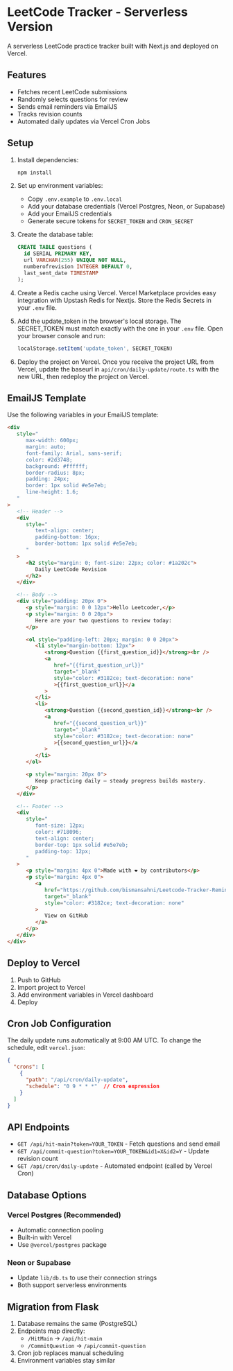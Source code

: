 # LeetCode Tracker - Serverless Version

A serverless LeetCode practice tracker built with Next.js and deployed on Vercel.

## Features

- Fetches recent LeetCode submissions
- Randomly selects questions for review
- Sends email reminders via EmailJS
- Tracks revision counts
- Automated daily updates via Vercel Cron Jobs

## Setup

1. Install dependencies:
   ```bash
   npm install
   ```

2. Set up environment variables:
   - Copy `.env.example` to `.env.local`
   - Add your database credentials (Vercel Postgres, Neon, or Supabase)
   - Add your EmailJS credentials
   - Generate secure tokens for `SECRET_TOKEN` and `CRON_SECRET`

3. Create the database table:
   ```sql
   CREATE TABLE questions (
     id SERIAL PRIMARY KEY,
     url VARCHAR(255) UNIQUE NOT NULL,
     numberofrevision INTEGER DEFAULT 0,
     last_sent_date TIMESTAMP
   );
   ```
   
4. Create a Redis cache using Vercel. Vercel Marketplace provides easy integration with Upstash Redis for Nextjs. Store the Redis Secrets in your `.env` file.

5. Add the update_token in the browser's local storage. The SECRET_TOKEN must match exactly with the one in your `.env` file. Open your browser console and run:
     ```javascript
     localStorage.setItem('update_token', SECRET_TOKEN)
     ```
6. Deploy the project on Vercel. Once you receive the project URL from Vercel, update the baseurl in `api/cron/daily-update/route.ts` with the new URL, then redeploy the project on Vercel.

## EmailJS Template
Use the following variables in your EmailJS template:

```html
<div
   style="
      max-width: 600px;
      margin: auto;
      font-family: Arial, sans-serif;
      color: #2d3748;
      background: #ffffff;
      border-radius: 8px;
      padding: 24px;
      border: 1px solid #e5e7eb;
      line-height: 1.6;
   "
>
   <!-- Header -->
   <div
      style="
         text-align: center;
         padding-bottom: 16px;
         border-bottom: 1px solid #e5e7eb;
      "
   >
      <h2 style="margin: 0; font-size: 22px; color: #1a202c">
         Daily LeetCode Revision
      </h2>
   </div>

   <!-- Body -->
   <div style="padding: 20px 0">
      <p style="margin: 0 0 12px">Hello Leetcoder,</p>
      <p style="margin: 0 0 20px">
         Here are your two questions to review today:
      </p>

      <ol style="padding-left: 20px; margin: 0 0 20px">
         <li style="margin-bottom: 12px">
            <strong>Question {{first_question_id}}</strong><br />
            <a
               href="{{first_question_url}}"
               target="_blank"
               style="color: #3182ce; text-decoration: none"
               >{{first_question_url}}</a
            >
         </li>
         <li>
            <strong>Question {{second_question_id}}</strong><br />
            <a
               href="{{second_question_url}}"
               target="_blank"
               style="color: #3182ce; text-decoration: none"
               >{{second_question_url}}</a
            >
         </li>
      </ol>

      <p style="margin: 20px 0">
         Keep practicing daily — steady progress builds mastery.
      </p>
   </div>

   <!-- Footer -->
   <div
      style="
         font-size: 12px;
         color: #718096;
         text-align: center;
         border-top: 1px solid #e5e7eb;
         padding-top: 12px;
      "
   >
      <p style="margin: 4px 0">Made with ❤️ by contributors</p>
      <p style="margin: 4px 0">
         <a
            href="https://github.com/bismansahni/Leetcode-Tracker-Reminder"
            target="_blank"
            style="color: #3182ce; text-decoration: none"
         >
            View on GitHub
         </a>
      </p>
   </div>
</div>

```

## Deploy to Vercel

1. Push to GitHub
2. Import project to Vercel
3. Add environment variables in Vercel dashboard
4. Deploy

## Cron Job Configuration

The daily update runs automatically at 9:00 AM UTC. To change the schedule, edit `vercel.json`:

```json
{
  "crons": [
    {
      "path": "/api/cron/daily-update",
      "schedule": "0 9 * * *"  // Cron expression
    }
  ]
}
```

## API Endpoints

- `GET /api/hit-main?token=YOUR_TOKEN` - Fetch questions and send email
- `GET /api/commit-question?token=YOUR_TOKEN&id1=X&id2=Y` - Update revision count
- `GET /api/cron/daily-update` - Automated endpoint (called by Vercel Cron)

## Database Options

### Vercel Postgres (Recommended)
- Automatic connection pooling
- Built-in with Vercel
- Use `@vercel/postgres` package

### Neon or Supabase
- Update `lib/db.ts` to use their connection strings
- Both support serverless environments

## Migration from Flask

1. Database remains the same (PostgreSQL)
2. Endpoints map directly:
   - `/HitMain` → `/api/hit-main`
   - `/CommitQuestion` → `/api/commit-question`
3. Cron job replaces manual scheduling
4. Environment variables stay similar
